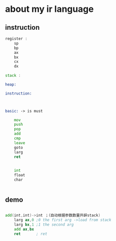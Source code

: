 # about my ir language

## instruction
```asm
register :
    sp
    bp
    ax
    bx
    cx
    dx
    
stack :

heap:

instruction:



basic: -> is must

    mov 
    push
    pop
    add
    cmp
    leave
    goto
    larg
    ret
    
    
    int
    float
    char
    
```


## demo
```asm

add(int,int)->int ；（自动根据参数数量开辟stack)
    larg ax,0 ;0 the first arg ->load from stack
    larg bx,1 ;1 the second arg 
    add ax,bx
    ret       ; ret  
```



